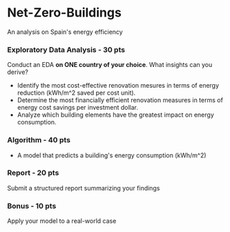 # Net-Zero-Buildings
An analysis on Spain's energy efficiency


### Exploratory Data Analysis - 30 pts

Conduct an EDA **on ONE country of your choice**. What insights can you derive?
-   Identify the most cost-effective renovation mesures in terms of energy reduction (kWh/m^2 saved per cost unit).
-   Determine the most financially efficient renovation measures in terms of energy cost savings per investment dollar.
-   Analyze which building elements have the greatest impact on energy consumption.

### Algorithm - 40 pts
-    A model that predicts a building's energy consumption (kWh/m^2)

### Report - 20 pts 
Submit a structured report summarizing your findings

### Bonus - 10 pts
Apply your model to a real-world case